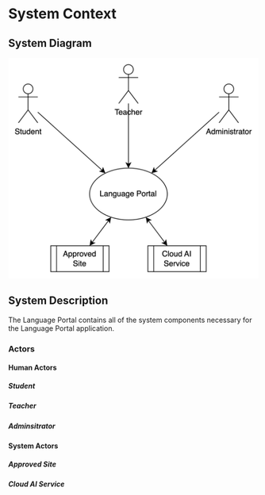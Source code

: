 # System Context

## System Diagram

![System Diagram](image.png)

## System Description

The Language Portal contains all of the system components necessary for the Language Portal application.

### Actors

#### Human Actors

##### Student

##### Teacher

##### Adminsitrator

#### System Actors

##### Approved Site

##### Cloud AI Service
